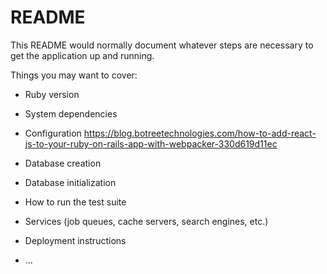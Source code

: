 # README

This README would normally document whatever steps are necessary to get the
application up and running.

Things you may want to cover:

* Ruby version

* System dependencies

* Configuration
https://blog.botreetechnologies.com/how-to-add-react-js-to-your-ruby-on-rails-app-with-webpacker-330d619d11ec

* Database creation

* Database initialization

* How to run the test suite

* Services (job queues, cache servers, search engines, etc.)

* Deployment instructions

* ...
